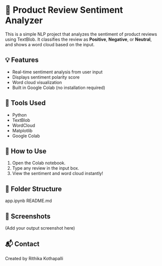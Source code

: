 # 📝 Product Review Sentiment Analyzer

This is a simple NLP project that analyzes the sentiment of product reviews using TextBlob. It classifies the review as **Positive**, **Negative**, or **Neutral**, and shows a word cloud based on the input.

## 💡 Features
- Real-time sentiment analysis from user input
- Displays sentiment polarity score
- Word cloud visualization
- Built in Google Colab (no installation required)

## 🔧 Tools Used
- Python
- TextBlob
- WordCloud
- Matplotlib
- Google Colab

## 🚀 How to Use
1. Open the Colab notebook.
2. Type any review in the input box.
3. View the sentiment and word cloud instantly!

## 📂 Folder Structure
app.ipynb
README.md

## 📸 Screenshots
(Add your output screenshot here)

## 📬 Contact  
Created by Rithika Kothapalli
